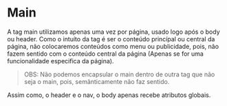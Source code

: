 # Main

A tag main utilizamos apenas uma vez por página, usado logo após o body ou header. Como o intuíto da tag é ser o conteúdo princípal ou central da página, não colocaremos conteúdos como menu ou publicidade, pois, não fazem sentido com o conteúdo central da página (Apenas se for uma funcionalidade especifica da página).

> OBS: Não podemos encapsular o main dentro de outra tag que não seja o main, pois, semânticamente não faz sentido.

Assim como, o header e o nav, o body apenas recebe atributos globais.
